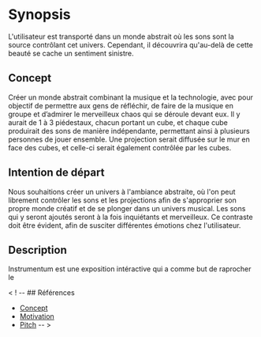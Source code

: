 # Synopsis
L'utilisateur est transporté dans un monde abstrait où les sons sont la source contrôlant cet univers. Cependant, il découvrira qu'au-delà de cette beauté se cache un sentiment sinistre.

## Concept
Créer un monde abstrait combinant la musique et la technologie, avec pour objectif de permettre aux gens de réfléchir, de faire de la musique en groupe et d’admirer le merveilleux chaos qui se déroule devant eux. Il y aurait de 1 à 3 piédestaux, chacun portant un cube, et chaque cube produirait des sons de manière indépendante, permettant ainsi à plusieurs personnes de jouer ensemble. Une projection serait diffusée sur le mur en face des cubes, et celle-ci serait également contrôlée par les cubes.
  
## Intention de départ 
Nous souhaitions créer un univers à l'ambiance abstraite, où l'on peut librement contrôler les sons et les projections afin de s'approprier son propre monde créatif et de se plonger dans un univers musical. Les sons qui y seront ajoutés seront à la fois inquiétants et merveilleux. Ce contraste doit être évident, afin de susciter différentes émotions chez l'utilisateur.

## Description
Instrumentum est une exposition intéractive qui a comme but de raprocher le 

< ! -- ## Références

* [Concept](https://tim-montmorency.com/582523-gestion/#/contenus/2_scenarisation/10_idee/10_concept/)
* [Motivation](https://tim-montmorency.com/582523-gestion/#/contenus/2_scenarisation/10_idee/30_motivations/)
* [Pitch](https://tim-montmorency.com/582523-gestion/#/contenus/4_faisabilite/20_pitch/) -- >
